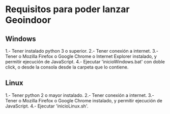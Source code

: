 ﻿# Requisitos para poder lanzar Geoindoor

## Windows

1.- Tener instalado python 3 o superior.
2.- Tener conexión a internet.
3.- Tener o Mozilla Firefox o Google Chrome o Internet Explorer instalado, y permitir ejecución de JavaScript. 
4.- Ejecutar 'inicioWindows.bat' con doble click, o desde la consola desde la carpeta que lo contiene.

## Linux

1.- Tener python 2 o mayor instalado.
2.- Tener conexión a internet.
3.- Tener o Mozilla Firefox o Google Chrome instalado, y permitir ejecución de JavaScript.
4.- Ejecutar 'inicioLinux.sh'.
